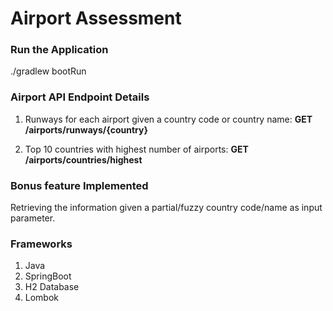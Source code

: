 # Airport Assessment

### Run the Application
./gradlew bootRun


### Airport API Endpoint Details

1. Runways for each airport given a country code or country name: **GET /airports/runways/{country}**

2. Top 10 countries with highest number of airports: **GET /airports/countries/highest**

### Bonus feature Implemented

Retrieving the information given a partial/fuzzy country code/name as input parameter.

### Frameworks
1. Java
2. SpringBoot
3. H2 Database
4. Lombok
